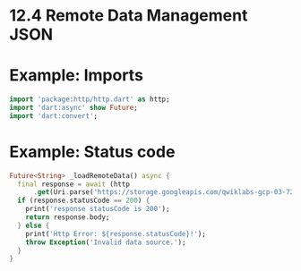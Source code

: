 # 12.4 Remote Data Management JSON

# Example: Imports

```dart
import 'package:http/http.dart' as http;
import 'dart:async' show Future;
import 'dart:convert';

```

# Example: Status code

```dart
Future<String> _loadRemoteData() async {
  final response = await (http
      .get(Uri.parse('https://storage.googleapis.com/qwiklabs-gcp-03-7254a906a037-bucket/marvel.json')));
  if (response.statusCode == 200) {
    print('response statusCode is 200');
    return response.body;
  } else {
    print('Http Error: ${response.statusCode}!');
    throw Exception('Invalid data source.');
  }
}
```
